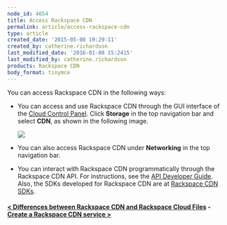 ```yaml
---
node_id: 4654
title: Access Rackspace CDN
permalink: article/access-rackspace-cdn
type: article
created_date: '2015-05-08 19:29:11'
created_by: catherine.richardson
last_modified_date: '2016-01-08 15:2415'
last_modified_by: catherine.richardson
products: Rackspace CDN
body_format: tinymce
---
```


You can access Rackspace CDN in the following ways:  

 

-   You can access and use Rackspace CDN through the GUI interface of
    the [Cloud Control Panel](https://mycloud.rackspace.com/). Click
    **Storage** in the top navigation bar and select **CDN**, as shown
    in the following image.

    ![](/knowledge_center/sites/default/files/field/image/AccessCDN_New_0.png)

-   You can also access Rackspace CDN under **Networking** in the top
    navigation bar.
-   You can interact with Rackspace CDN programmatically through the
    Rackspace CDN API. For instructions, see the [API Developer
    Guide](https://developer.rackspace.com/docs/cdn/v1/developer-guide/).
    Also, the SDKs developed for Rackspace CDN are at [Rackspace CDN
    SDKs](https://developer.rackspace.com/docs/cdn/getting-started/).

 

#### [\< Differences between Rackspace CDN and Rackspace Cloud Files](https://www.rackspace.com/knowledge_center/article/differences-between-rackspace-cdn-and-rackspace-cloud-files)    -    [Create a Rackspace CDN service \>](https://www.rackspace.com/knowledge_center/article/create-a-rackspace-cdn-service)

 

 

 

